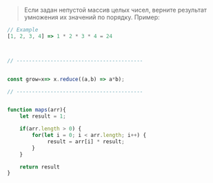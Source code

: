 > Если задан непустой массив целых чисел, верните результат умножения их значений по порядку. Пример:

```js
// Example
[1, 2, 3, 4] => 1 * 2 * 3 * 4 = 24



// -----------------------------------------


const grow=x=> x.reduce((a,b) => a*b);

// -----------------------------------------


function maps(arr){
	let result = 1;

	if(arr.length > 0) {
		for(let i = 0; i < arr.length; i++) {
			 result = arr[i] * result;
		}
	}

	return result
}

```
